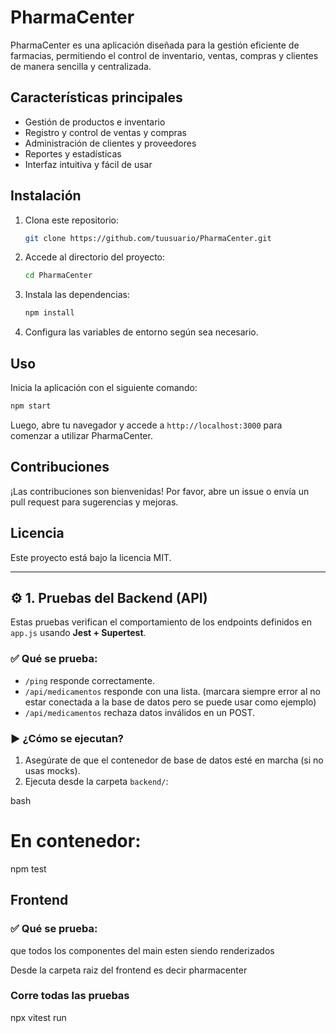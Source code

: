 # PharmaCenter

PharmaCenter es una aplicación diseñada para la gestión eficiente de farmacias, permitiendo el control de inventario, ventas, compras y clientes de manera sencilla y centralizada.

## Características principales

- Gestión de productos e inventario
- Registro y control de ventas y compras
- Administración de clientes y proveedores
- Reportes y estadísticas
- Interfaz intuitiva y fácil de usar

## Instalación

1. Clona este repositorio:
   ```bash
   git clone https://github.com/tuusuario/PharmaCenter.git
   ```
2. Accede al directorio del proyecto:
   ```bash
   cd PharmaCenter
   ```
3. Instala las dependencias:
   ```bash
   npm install
   ```
4. Configura las variables de entorno según sea necesario.

## Uso

Inicia la aplicación con el siguiente comando:

```bash
npm start
```

Luego, abre tu navegador y accede a `http://localhost:3000` para comenzar a utilizar PharmaCenter.

## Contribuciones

¡Las contribuciones son bienvenidas! Por favor, abre un issue o envía un pull request para sugerencias y mejoras.

## Licencia

Este proyecto está bajo la licencia MIT.

---

## ⚙️ 1. Pruebas del Backend (API)

Estas pruebas verifican el comportamiento de los endpoints definidos en `app.js` usando **Jest + Supertest**.

### ✅ Qué se prueba:

- `/ping` responde correctamente.
- `/api/medicamentos` responde con una lista. (marcara siempre error al no estar conectada a la base de datos pero se puede usar como ejemplo)
- `/api/medicamentos` rechaza datos inválidos en un POST.

### ▶️ ¿Cómo se ejecutan?

1. Asegúrate de que el contenedor de base de datos esté en marcha (si no usas mocks).
2. Ejecuta desde la carpeta `backend/`:

bash
# En contenedor:
 npm test


## Frontend

### ✅ Qué se prueba:

que todos los componentes del main esten siendo renderizados

Desde la carpeta raiz del frontend es decir pharmacenter

### Corre todas las pruebas
npx vitest run


